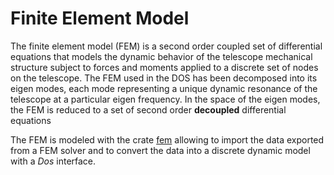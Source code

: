 # Finite Element Model

The finite element model (FEM) is a second order coupled set of differential equations that models the dynamic behavior of the telescope mechanical structure subject to forces and moments applied to a discrete set of nodes on the telescope.
The FEM used in the DOS has been decomposed into its eigen modes, each mode representing a unique dynamic resonance of the telescope at a particular eigen frequency.
In the space of the eigen modes, the FEM is reduced to a set of second order **decoupled** differential equations

The FEM is modeled with the crate [fem](https://github.com/rconan/fem) allowing to import the data exported from a FEM solver and to convert the data into a discrete dynamic model with a *Dos* interface.
